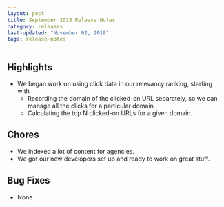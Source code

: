 ```yaml
---
layout: post
title: September 2018 Release Notes
category: releases
last-updated: "November 02, 2018"
tags: release-notes
---
```


## Highlights
* We began work on using click data in our relevancy ranking, starting with
  * Recording the domain of the clicked-on URL separately, so we can manage all the clicks for a particular domain.
  * Calculating the top N clicked-on URLs for a given domain.

## Chores
* We indexed a lot of content for agencies.
* We got our new developers set up and ready to work on great stuff.

## Bug Fixes
* None
